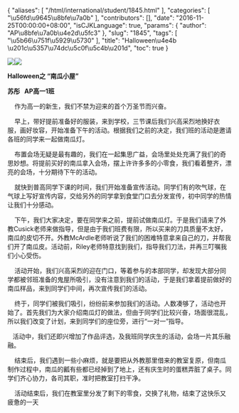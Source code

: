 {
    "aliases": [
        "/html/international/student/1845.html"
    ],
    "categories": [
        "\u56fd\u9645\u8bfe\u7a0b"
    ],
    "contributors": [],
    "date": "2016-11-25T00:00:00+08:00",
    "isCJKLanguage": true,
    "params": {
        "author": "AP\u8bfe\u7a0b\u4e2d\u5fc3"
    },
    "slug": "1845",
    "tags": [
        "\u5b66\u751f\u5929\u5730"
    ],
    "title": "Halloween\u4e4b \u201c\u5357\u74dc\u5c0f\u5c4b\u201d",
    "toc": true
}

![](https://cdn.tfls.online/mirror/full/db00ddf93fce68d4dba74354f3cde46de8b94c54.jpg)![](https://cdn.tfls.online/mirror/full/ef9921cdacdc9eaa6a61613e11ad307b1600970f.jpg)







**H****allowee****n之 “南瓜小屋”**




**苏彤   AP高一****1****班**




    作为高一的新生，我们不禁为迎来的首个万圣节而兴奋。




    早上，带好提前准备好的服装，来到学校，三节课后我们兴高采烈地换好衣服，画好妆容，开始准备下午的活动。根据我们之前的决定，我们班的活动是邀请各班的同学来一起做南瓜灯。




    布置会场无疑是最有趣的，我们在一起集思广益，会场里处处充满了我们的奇思妙想。将提前买好的南瓜拿入会场，摆上许许多多的小零食，我们看着整齐，漂亮的会场，十分期待下午的活动。 




    就快到普高同学下课的时间，我们开始准备宣传活动。同学们有的吹气球，在气球上写好宣传内容，交给另外的同学拿到食堂门口去分发宣传，初中同学的热情让我们十分感动。




    下午，我们大家决定，要在同学来之前，提前试做南瓜灯。于是我们请来了外教Cusick老师来做指导，但是由于我们班费有限，所以买来的刀具质量不太好，南瓜的皮切不开。外教McArdle老师听说了我们的困难特意拿来自己的刀，并帮我们开了南瓜皮。活动前，Riley老师特意找到我们，指导我们刀法，并再三叮嘱我们小心受伤。




    活动开始，我们兴高采烈的迎在门口，等着参与的本部同学，却发现大部分同学都被邻班准备的鬼屋所吸引，没有注意到我们的活动，于是我们拿着提前做好的南瓜样品，来到同学们中间，再次宣传我们的活动。




    终于，同学们被我们吸引，纷纷前来参加我们的活动。人数凑够了，活动也开始了。首先我们为大家介绍南瓜灯的做法，但由于同学们比较兴奋，场面很混乱，所以我们改变了计划，来到同学们的座位旁，进行“一对一”指导。




   活动中，我们还即兴增加了作品评选，及我班同学庆生的活动，会场一片其乐融融。




    结束后，我们遇到一些小麻烦，就是要把从外教那里借来的教室复原，但南瓜制作过程中，南瓜的瓤有些都已经掉到了地上，还有庆生时的蛋糕弄脏了桌子。同学们齐心协力，各司其职，准时把教室打扫干净。




    活动结束后，我们在教室里分发了剩下的零食，交换了礼物，结束了这快乐又疲惫的一天




      



